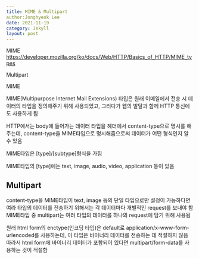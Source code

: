 ```yaml
---
title: MIME & Multipart
author:Jonghyeok Lee
date: 2021-11-19
category: Jekyll
layout: post
---
```


MIME
https://developer.mozilla.org/ko/docs/Web/HTTP/Basics_of_HTTP/MIME_types

Multipart


MIME

MIME(Multipurpose Internet Mail Extensions) 타입은 원래 이메일에서 전송 시 데이터의 타입을 정의해주기 위해 사용되었고,
그러다가 웹의 발달과 함께 HTTP 통신에도 사용하게 됨

HTTP에서는 body에 들어가는 데이터 타입을 헤더에서 content-type으로 명시를 해주는데,
content-type을 MIME타입으로 명시해줌으로써 데이터가 어떤 형식인지 알 수 있음

MIME타입은 [type]/[subtype]형식을 가짐

MIME타입의 [type]에는 text, image, audio, video, application 등이 있음


## Multipart

content-type을 MIME타입이 text, image 등의 단일 타입으로만 설정이 가능하다면 여라 타입의 데이터를 전송하기 위해서는 각 데이터마다 개별적인 request를 보내야 함
MIME타입 중 multipart는 여러 타입의 데이터를 하나의 request에 담기 위해 사용됨

원래 html form의 enctype(인코딩 타입)은 default로 application/x-www-form-urlencoded를 사용하는데,
이 타입은 바이너리 데이터를 전송하는 데 적절하지 않음
따라서 html form에 바이너리 데이터가 포함되어 있다면 multipart/form-data를 사용하는 것이 적절함
